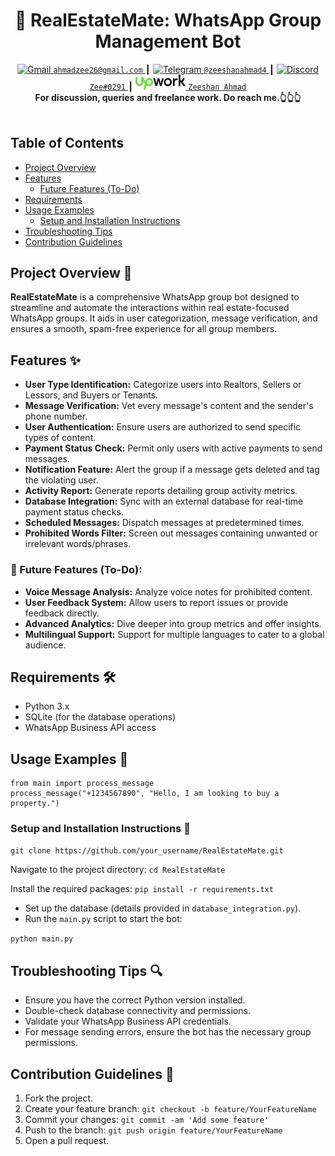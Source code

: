<h1 align="center"> 🏡 RealEstateMate: WhatsApp Group Management Bot </h1>
<div align="center">
  <a href="mailto:ahmadzee26@gmail.com">
    <img alt="Gmail" width="30px" src="https://edent.github.io/SuperTinyIcons/images/svg/gmail.svg" />
    <code>ahmadzee26@gmail.com</code>
  </a>
  <span> ┃ </span>

  <a href="https://t.me/zeeshanahmad4">
    <img alt="Telegram" width="30px" src="https://edent.github.io/SuperTinyIcons/images/svg/telegram.svg" />
    <code>@zeeshanahmad4</code>
  </a>
  <span>┃</span>
  
  <a href="https://discord.com/users/Zee#0291">
    <img alt="Discord" width="30px" src="https://raw.githubusercontent.com/peterthehan/peterthehan/master/assets/discord.svg" />
    <code>Zee#0291</code>
  </a>
  <span>┃</span>
  
  <a href="https://www.upwork.com/freelancers/zeeshanahmad291">
    <img alt="Upwork" width="80px" src="https://github.com/Zeeshanahmad4/Zeeshanahmad4/blob/main/upwork.svg" />
    <code>Zeeshan Ahmad</code>
  </a>
  
  <br />
  <strong>For discussion, queries and freelance work. Do reach me.👆👆👆</strong>
</div>


<br />

<!-- TABLE OF CONTENTS -->
## Table of Contents

- [Project Overview](#project-overview-)
- [Features](#features-)
  - [Future Features (To-Do)](#-future-features-to-do)
- [Requirements](#requirements-)
- [Usage Examples](#usage-examples-)
  - [Setup and Installation Instructions](#setup-and-installation-instructions-)
- [Troubleshooting Tips](#troubleshooting-tips-)
- [Contribution Guidelines](#contribution-guidelines-)

## Project Overview 📖

**RealEstateMate** is a comprehensive WhatsApp group bot designed to streamline and automate the interactions within real estate-focused WhatsApp groups. It aids in user categorization, message verification, and ensures a smooth, spam-free experience for all group members.

## Features ✨

- **User Type Identification:** Categorize users into Realtors, Sellers or Lessors, and Buyers or Tenants.
- **Message Verification:** Vet every message's content and the sender's phone number.
- **User Authentication:** Ensure users are authorized to send specific types of content.
- **Payment Status Check:** Permit only users with active payments to send messages.
- **Notification Feature:** Alert the group if a message gets deleted and tag the violating user.
- **Activity Report:** Generate reports detailing group activity metrics.
- **Database Integration:** Sync with an external database for real-time payment status checks.
- **Scheduled Messages:** Dispatch messages at predetermined times.
- **Prohibited Words Filter:** Screen out messages containing unwanted or irrelevant words/phrases.

### 🌟 Future Features (To-Do):

- **Voice Message Analysis:** Analyze voice notes for prohibited content.
- **User Feedback System:** Allow users to report issues or provide feedback directly.
- **Advanced Analytics:** Dive deeper into group metrics and offer insights.
- **Multilingual Support:** Support for multiple languages to cater to a global audience.

## Requirements 🛠️

- Python 3.x
- SQLite (for the database operations)
- WhatsApp Business API access


## Usage Examples 📝
```# Example of processing a new message
from main import process_message
process_message("+1234567890", "Hello, I am looking to buy a property.")
```

### Setup and Installation Instructions 🚀

```git clone https://github.com/your_username/RealEstateMate.git```


Navigate to the project directory:
```cd RealEstateMate```

Install the required packages:
```pip install -r requirements.txt```

- Set up the database (details provided in `database_integration.py`).
- Run the `main.py` script to start the bot:

```python main.py```


## Troubleshooting Tips 🔍

- Ensure you have the correct Python version installed.
- Double-check database connectivity and permissions.
- Validate your WhatsApp Business API credentials.
- For message sending errors, ensure the bot has the necessary group permissions.


## Contribution Guidelines 🤝

1. Fork the project.
2. Create your feature branch: `git checkout -b feature/YourFeatureName`
3. Commit your changes: `git commit -am 'Add some feature'`
4. Push to the branch: `git push origin feature/YourFeatureName`
5. Open a pull request.


